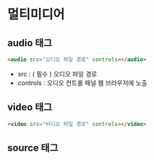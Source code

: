 # 멀티미디어

## audio 태그
```html
<audio src="오디오 파일 경로" controls></audio>
```
- src : ( 필수 ) 오디오 파일 경로
- controls : 오디오 컨트롤 패널 웹 브라우저에 노출

## video 태그
```html
<video src="비디오 파일 경로" controls></video>
```

## source 태그